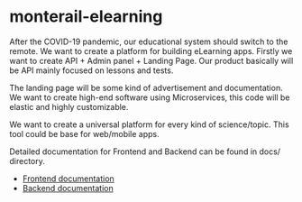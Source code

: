 # monterail-elearning
After the COVID-19 pandemic, our educational system should switch to the remote. We want to create a platform for building eLearning apps. Firstly we want to create API + Admin panel + Landing Page. Our product basically will be API mainly focused on lessons and tests.

The landing page will be some kind of advertisement and documentation. We want to create high-end software using Microservices, this code will be elastic and highly customizable.

We want to create a universal platform for every kind of science/topic. This tool could be base for web/mobile apps.

Detailed documentation for Frontend and Backend can be found in docs/ directory. 
- [Frontend documentation](docs/FRONTEND.md)
- [Backend documentation](docs/BACKEND.md)
